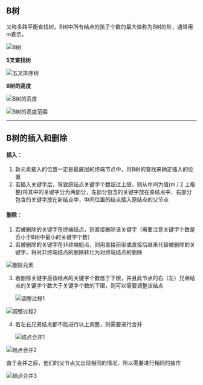 ## B树

又称多路平衡查找树，B树中所有结点的孩子个数的最大值称为B树的阶，通常用*m*表示。

![B树](D:\笔记\数据结构\思维导图\B树.png)



**5叉查找树**

![五叉排序树](D:\笔记\数据结构\思维导图\五叉排序树.png)

**B树的高度**

![B树的高度](D:\笔记\数据结构\思维导图\B树的高度.png)

![B树的高度范围](D:\笔记\数据结构\思维导图\B树的高度范围.png)



---



## B树的插入和删除

#### 插入：

1. 新元素插入的位置一定是最底层的终端节点中，用B树的查找来确定插入的位置
2. 若插入关键字后，导致原结点关键字个数超过上限，则从中间为值(m / 2 上取整)将其中的关键字分为两部分，左部分包含的关键字放在原结点中，右部分包含的关键字放在新结点中，中间位置的结点插入原结点的父节点



#### 删除：

1. 若被删除的关键字在终端结点，则直接删除该关键字（需要注意关键字个数是否小于B树中最小的关键字个数）
2. 若被删除的关键字在非终端姐点，则用直接前驱或直接后继来代替被删除的关键字，将对非终端结点的删除转化为对终端结点的删除

![删除元素](D:\笔记\数据结构\思维导图\删除元素.png)

3. 若删除关键字后该结点的关键字个数低于下限，并且此节点的右（左）兄弟结点的关键字个数大于关键字个数的下限，则可以需要调整该结点

   ![调整过程1](D:\笔记\数据结构\思维导图\调整过程1.png)

![调整过程2](D:\笔记\数据结构\思维导图\调整过程2.png)



4. 若左右兄弟结点都不能进行以上调整，则需要进行合并

   ![结点合并1](D:\笔记\数据结构\思维导图\结点合并1.png)



![结点合并2](D:\笔记\数据结构\思维导图\结点合并2.png)

由于合并之后，他们的父节点又出现相同的情况，所以需要进行相同的操作



![结点合并3](D:\笔记\数据结构\思维导图\结点合并3.png)